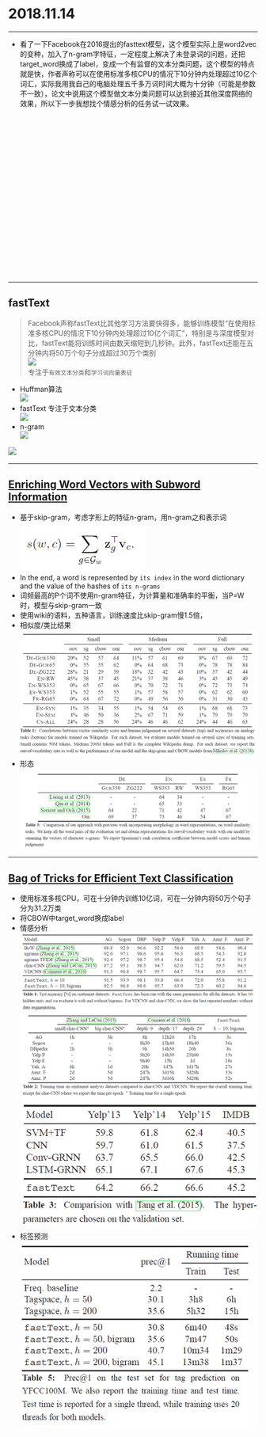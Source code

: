 ﻿# 2018.11.14
---

* 看了一下Facebook在2016提出的fasttext模型，这个模型实际上是word2vec的变种，加入了n-gram字特征，一定程度上解决了未登录词的问题，还把target_word换成了label，变成一个有监督的文本分类问题，这个模型的特点就是快，作者声称可以在使用标准多核CPU的情况下10分钟内处理超过10亿个词汇，实际我用我自己的电脑处理五千多万词时间大概为十分钟（可能是参数不一致），论文中说用这个模型做文本分类问题可以达到接近其他深度网络的效果，所以下一步我想找个情感分析的任务试一试效果。<br>
<br>
<br>
<br>
<br>
<br>
<br>
<br>
<br>
<br>
<br>
<br>
<br>
<br>
<br>
<br>
<br>
<br>
<br>
<br>

------------

## fastText
>Facebook声称fastText比其他学习方法要快得多，能够训练模型“在使用标准多核CPU的情况下10分钟内处理超过10亿个词汇”，特别是与深度模型对比，fastText能将训练时间由数天缩短到几秒钟。此外，fastText还能在五分钟内将50万个句子分成超过30万个类别<br>
![](https://image.jiqizhixin.com/uploads/editor/e49d7a8a-8c4f-49d1-96d3-43fe14ea972b/1528183118333.png)<br>
>专注于`有效文本分类`和`学习词向量表征`


* Huffman算法<br>
    ![](http://static.leiphone.com/uploads/new/article/740_740/201608/57b6ce68f3a88.png?imageMogr2/format/jpg/quality/90)<br>
* fastText 专注于文本分类<br>
    ![](https://img-blog.csdn.net/20180206120020822?watermark/2/text/aHR0cDovL2Jsb2cuY3Nkbi5uZXQvam9obl9iaA==/font/5a6L5L2T/fontsize/400/fill/I0JBQkFCMA==/dissolve/70/gravity/SouthEast)<br>
* n-gram<br>
    ![](http://attachbak.dataguru.cn/attachments/portal/201805/02/135738vp604ppcbc1r20ll.png)<br>

![](https://fasttext.cc/img/cbo_vs_skipgram.png)<br>


-----------
## [Enriching Word Vectors with Subword Information](https://arxiv.org/pdf/1607.04606v1.pdf)
* 基于skip-gram，考虑字形上的特征n-gram，用n-gram之和表示词<br>
    ![](https://github.com/qiuxingfa/picture_/blob/master/2018.11/56397dec10a354750625763065f0c9d.png)<br>
* In the end, a word is represented by `its index` in the word dictionary and the value of the hashes of `its n-grams`
* 词频最高的P个词不使用n-gram特征，为计算量和准确率的平衡，当P=W时，模型与skip-gram一致
* 使用wiki的语料，五种语言，训练速度比skip-gram慢1.5倍，
* 相似度/类比结果<br>
    ![](https://github.com/qiuxingfa/picture_/blob/master/2018.11/250f95e48d6dca96b859e3e363ff9f5.png)<br>
* 形态<br>
    ![](https://github.com/qiuxingfa/picture_/blob/master/2018.11/3ccb8e452c2dc9792a66251a6948ad8.png)<br>


---------------
## [Bag of Tricks for Efficient Text Classification](https://arxiv.org/pdf/1607.01759v2.pdf)
* 使用标准多核CPU，可在十分钟内训练10亿词，可在一分钟内将50万个句子分为31.2万类
* 将CBOW中target_word换成label
* 情感分析<br>
    ![](https://github.com/qiuxingfa/picture_/blob/master/2018.11/8ccab7606ce4778fd9050dd4eae92cd.png)<br>
    ![](https://github.com/qiuxingfa/picture_/blob/master/2018.11/2ee1223d2580c93b17dab972505b953.png)<br>
* 标签预测<br>
    ![](https://github.com/qiuxingfa/picture_/blob/master/2018.11/3ce81cb9f07e4e6dcfc6e57dad07800.png)<br>





